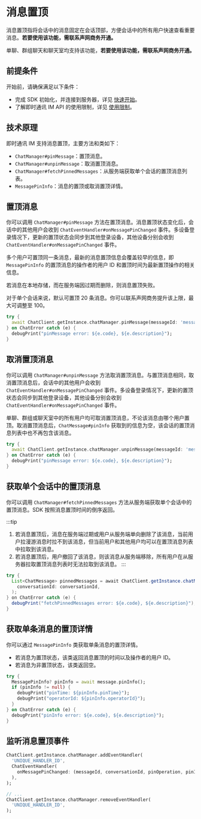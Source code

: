 # 消息置顶

消息置顶指将会话中的消息固定在会话顶部，方便会话中的所有用户快速查看重要消息。**若要使用该功能，需联系声网商务开通。**

单聊、群组聊天和聊天室均支持该功能，**若要使用该功能，需联系声网商务开通。**

## 前提条件

开始前，请确保满足以下条件：

- 完成 SDK 初始化，并连接到服务器，详见 [快速开始](quickstart.html)。
- 了解即时通讯 IM API 的使用限制，详见 [使用限制](limitation.html)。

## 技术原理

即时通讯 IM 支持消息置顶，主要方法和类如下：

- `ChatManager#pinMessage`：置顶消息。
- `ChatManager#unpinMessage`：取消置顶消息。
- `ChatManager#fetchPinnedMessages`：从服务端获取单个会话的置顶消息列表。
- `MessagePinInfo`：消息的置顶或取消置顶详情。

## 置顶消息

你可以调用 `ChatManager#pinMessage` 方法在置顶消息。消息置顶状态变化后，会话中的其他用户会收到 `ChatEventHandler#onMessagePinChanged` 事件。多设备登录情况下，更新的置顶状态会同步到其他登录设备，其他设备分别会收到 `ChatEventHandler#onMessagePinChanged` 事件。

多个用户可置顶同一条消息，最新的消息置顶信息会覆盖较早的信息，即 `MessagePinInfo` 的置顶消息的操作者的用户 ID 和置顶时间为最新置顶操作的相关信息。

若消息在本地存储，而在服务端因过期而删除，则消息置顶失败。

对于单个会话来说，默认可置顶 20 条消息。你可以联系声网商务提升该上限，最大可调整至 100。

```dart
try {
  await ChatClient.getInstance.chatManager.pinMessage(messageId: 'messageId');
} on ChatError catch (e) {
  debugPrint("pinMessage error: ${e.code}, ${e.description}");
}
```

## 取消置顶消息

你可以调用 `ChatManager#unpinMessage` 方法取消置顶消息。与置顶消息相同，取消置顶消息后，会话中的其他用户会收到 `ChatEventHandler#onMessagePinChanged` 事件。多设备登录情况下，更新的置顶状态会同步到其他登录设备，其他设备分别会收到 `ChatEventHandler#onMessagePinChanged` 事件。

单聊、群组或聊天室中的所有用户均可取消置顶消息，不论该消息由哪个用户置顶。取消置顶消息后，`ChatMessage#pinInfo` 获取到的信息为空，该会话的置顶消息列表中也不再包含该消息。

```dart
try {
  await ChatClient.getInstance.chatManager.unpinMessage(messageId: 'messageId');
} on ChatError catch (e) {
  debugPrint("pinMessage error: ${e.code}, ${e.description}");
}
```

## 获取单个会话中的置顶消息

你可以调用 `ChatManager#fetchPinnedMessages` 方法从服务端获取单个会话中的置顶消息。SDK 按照消息置顶时间的倒序返回。

:::tip
1. 若消息置顶后，消息在服务端过期或用户从服务端单向删除了该消息，当前用户拉漫游消息时拉不到该消息，但当前用户和其他用户均可以在置顶消息列表中拉取到该消息。
2. 若消息置顶后，用户撤回了该消息，则该消息从服务端移除，所有用户在从服务器拉取置顶消息列表时无法拉取到该消息。
:::

```java
try {
  List<ChatMessage> pinnedMessages = await ChatClient.getInstance.chatManager.fetchPinnedMessages(
    conversationId: conversationId,
  );
} on ChatError catch (e) {
  debugPrint("fetchPinnedMessages error: ${e.code}, ${e.description}");
}
```

## 获取单条消息的置顶详情

你可以通过 `MessagePinInfo` 类获取单条消息的置顶详情。

- 若消息为置顶状态，该类返回消息置顶的时间以及操作者的用户 ID。
- 若消息为非置顶状态，该类返回空。

```dart
try {
  MessagePinInfo? pinInfo = await message.pinInfo();
  if (pinInfo != null) {
    debugPrint("pinTime: ${pinInfo.pinTime}");
    debugPrint("operatorId: ${pinInfo.operatorId}");
  }
} on ChatError catch (e) {
  debugPrint("pinInfo error: ${e.code}, ${e.description}");
}
```

## 监听消息置顶事件

```dart
ChatClient.getInstance.chatManager.addEventHandler(
  'UNIQUE_HANDLER_ID',
  ChatEventHandler(
    onMessagePinChanged: (messageId, conversationId, pinOperation, pinInfo) {},
  ),
);

// ...
ChatClient.getInstance.chatManager.removeEventHandler(
  'UNIQUE_HANDLER_ID',
);

```
